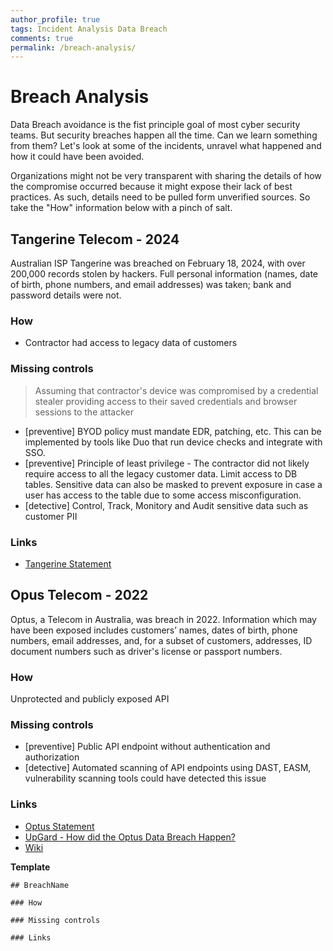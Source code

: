 ```yaml
---
author_profile: true
tags: Incident Analysis Data Breach
comments: true
permalink: /breach-analysis/
---
```


# Breach Analysis

Data Breach avoidance is the fist principle goal of most cyber security teams. But security breaches happen all the time. Can we learn something from them? Let's look at some of the incidents, unravel what happened and how it could have been avoided.

Organizations might not be very transparent with sharing the details of how the compromise occurred because it might expose their lack of best practices. As such, details need to be pulled form unverified sources. So take the "How" information below with a pinch of salt.

## Tangerine Telecom - 2024

Australian ISP Tangerine was breached on February 18, 2024, with over 200,000 records stolen by hackers. Full personal information (names, date of birth, phone numbers, and email addresses) was taken; bank and password details were not.

### How
* Contractor had access to legacy data of customers

### Missing controls
> Assuming that contractor's device was compromised by a credential stealer providing access to their saved credentials and browser sessions to the attacker

* [preventive] BYOD policy must mandate EDR, patching, etc. This can be implemented by tools like Duo that run device checks and integrate with SSO.
* [preventive] Principle of least privilege - The contractor did not likely require access to all the legacy customer data. Limit access to DB tables. Sensitive data can also be masked to prevent exposure in case a user has access to the table due to some access misconfiguration.
* [detective] Control, Track, Monitory and Audit sensitive data such as customer PII


### Links
* [Tangerine Statement](https://www.tangerinetelecom.com.au/news/media-statement-tangerine-cyber-incident)





## Opus Telecom - 2022

Optus, a Telecom in Australia, was breach in 2022. Information which may have been exposed includes customers’ names, dates of birth, phone numbers, email addresses, and, for a subset of customers, addresses, ID document numbers such as driver's license or passport numbers. 

### How
Unprotected and publicly exposed API

### Missing controls
* [preventive] Public API endpoint without authentication and authorization
* [detective] Automated scanning of API endpoints using DAST, EASM, vulnerability scanning tools could have detected this issue

### Links

* [Optus Statement](https://www.optus.com.au/about/media-centre/media-releases/2022/09/optus-notifies-customers-of-cyberattack)
* [UpGard - How did the Optus Data Breach Happen?](https://www.upguard.com/blog/how-did-the-optus-data-breach-happen)
* [Wiki](https://en.wikipedia.org/wiki/2022_Optus_data_breach)

**Template**

```
## BreachName

### How

### Missing controls

### Links
```
